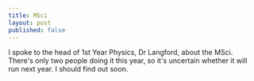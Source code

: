 ```yaml
---
title: MSci
layout: post
published: false
---
```

I spoke to the head of 1st Year Physics, Dr Langford, about the MSci.
There's only two people doing it this year, so it's uncertain whether it will run next year.
I should find out soon.
